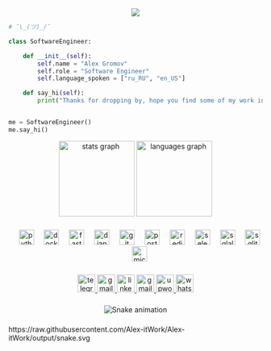 <div align="center">
  <img src="https://readme-typing-svg.demolab.com/?lines=Hello+World!;II'm+a+Software+Engineer&center=true&size=30"/>
</div>

```python
# ¯\_(ツ)_/¯

class SoftwareEngineer:

    def __init__(self):
        self.name = "Alex Gromov"
        self.role = "Software Engineer"
        self.language_spoken = ["ru_RU", "en_US"]

    def say_hi(self):
        print("Thanks for dropping by, hope you find some of my work interesting.")


me = SoftwareEngineer()
me.say_hi()
```
<div align="center">  
  <div align="center">
    <img src="https://github-readme-stats.vercel.app/api?username=Alex-itWork&hide_title=false&hide_rank=false&show_icons=true&include_all_commits=true&count_private=true&disable_animations=false&theme=dark&locale=en&hide_border=false" height="150" alt="stats graph"  />
    <img src="https://github-readme-stats.vercel.app/api/top-langs?username=Alex-itWork&locale=en&hide_title=false&layout=compact&card_width=320&langs_count=5&theme=dark&hide_border=false" height="150" alt="languages graph"  />
  </div>

  ###

  <div align="center">
    <img width="12" />
    <img src="https://cdn.jsdelivr.net/gh/devicons/devicon/icons/python/python-original.svg" height="30" alt="python logo"  />
    <img width="12" />
    <img src="https://cdn.jsdelivr.net/gh/devicons/devicon/icons/docker/docker-original.svg" height="30" alt="docker logo"  />
    <img width="12" />
    <img src="https://cdn.jsdelivr.net/gh/devicons/devicon/icons/fastapi/fastapi-original.svg" height="30" alt="fastapi logo"  />
    <img width="12" />
    <img src="https://cdn.jsdelivr.net/gh/devicons/devicon/icons/django/django-plain.svg" height="30" alt="django logo"  />
    <img width="12" />
    <img src="https://cdn.jsdelivr.net/gh/devicons/devicon/icons/git/git-original.svg" height="30" alt="git logo"  />
    <img width="12" />
    <img src="https://cdn.jsdelivr.net/gh/devicons/devicon/icons/postgresql/postgresql-original.svg" height="30" alt="postgresql logo"  />
    <img width="12" />
    <img src="https://cdn.jsdelivr.net/gh/devicons/devicon/icons/redis/redis-original.svg" height="30" alt="redis logo"  />
    <img width="12" />
    <img src="https://cdn.jsdelivr.net/gh/devicons/devicon/icons/selenium/selenium-original.svg" height="30" alt="selenium logo"  />
    <img width="12" />
    <img src="https://cdn.jsdelivr.net/gh/devicons/devicon/icons/sqlalchemy/sqlalchemy-original.svg" height="30" alt="sqlalchemy logo"  />
    <img width="12" />
    <img src="https://cdn.jsdelivr.net/gh/devicons/devicon/icons/sqlite/sqlite-original.svg" height="30" alt="sqlite logo"  />
    <img width="12" />
    <img src="https://cdn.jsdelivr.net/gh/devicons/devicon/icons/microsoftsqlserver/microsoftsqlserver-plain.svg" height="30" alt="microsoftsqlserver logo"  />
  </div>

  ###

  <div align="center">
    <a href="https://t.me/Alex_itWork" target="_blank">
      <img src="https://img.shields.io/static/v1?message=Telegram&logo=telegram&label=&color=2CA5E0&logoColor=white&labelColor=&style=for-the-badge" height="35" alt="telegram logo"  />
    </a>
    <a href="https://mailto:alalgr1985@gmail.com" target="_blank">
      <img src="https://img.shields.io/static/v1?message=Gmail&logo=gmail&label=&color=D14836&logoColor=white&labelColor=&style=for-the-badge" height="35" alt="gmail logo"  />
    </a>
    <a href="https://www.linkedin.com/" target="_blank">
      <img src="https://img.shields.io/static/v1?message=LinkedIn&logo=linkedin&label=&color=0077B5&logoColor=white&labelColor=&style=for-the-badge" height="35" alt="linkedin logo"  />
    </a>
        <a href="https://mailto:alalgr1985@gmail.com" target="_blank">
      <img src="https://img.shields.io/static/v1?message=Gmail&logo=gmail&label=&color=D14836&logoColor=white&labelColor=&style=for-the-badge" height="35" alt="gmail logo"  />
    </a>
    <a href="https://https://kwork.ru/user/alex_it_work" target="_blank">
      <img src="https://img.shields.io/static/v1?message=Upwork&logo=upwork&label=&color=49d00e&logoColor=white&labelColor=&style=for-the-badge" height="35" alt="upwork logo"  />
    </a>
    <a href="https://wa.me/+79163681968" target="_blank">
      <img src="https://img.shields.io/static/v1?message=Whats App&logo=whatsapp&label=&color=3db509&logoColor=white&labelColor=&style=for-the-badge" height="35" alt="whats app logo"  />
    </a>
  </div>

  ###

  <img src="https://raw.githubusercontent.com/Alex-itWork/Alex_itWork/output/snake.svg" alt="Snake animation" />

###
</div>
https://raw.githubusercontent.com/Alex-itWork/Alex-itWork/output/snake.svg








